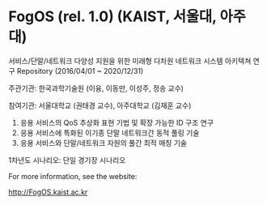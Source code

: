 # FogOS (rel. 1.0) (KAIST, 서울대, 아주대)

서비스/단말/네트워크 다양성 지원을 위한 미래형 다차원 네트워크 시스템 아키텍쳐 연구
Repository (2016/04/01 ~ 2020/12/31)

주관기관: 한국과학기술원 (이융, 이동만, 이성주, 정송 교수)

참여기관: 서울대학교 (권태경 교수), 아주대학교 (김재훈 교수)

1. 응용 서비스의 QoS 추상화 표현 기법 및 확장 가능한 ID 구조 연구
2. 응용 서비스에 특화된 이기종 단말 네트워크간 동적 풀링 기술
3. 응용 서비스와 단말/네트워크 자원의 풀간 최적 매칭 기술

1차년도 시나리오: 단일 경기장 시나리오

For more information, see the website:

http://FogOS.kaist.ac.kr

